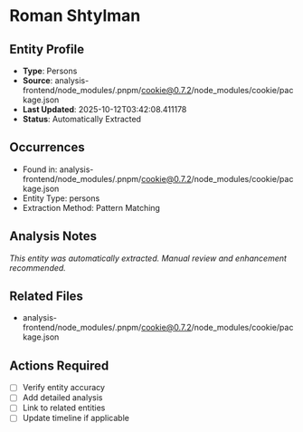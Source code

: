 # Roman Shtylman

## Entity Profile
- **Type**: Persons
- **Source**: analysis-frontend/node_modules/.pnpm/cookie@0.7.2/node_modules/cookie/package.json
- **Last Updated**: 2025-10-12T03:42:08.411178
- **Status**: Automatically Extracted

## Occurrences
- Found in: analysis-frontend/node_modules/.pnpm/cookie@0.7.2/node_modules/cookie/package.json
- Entity Type: persons
- Extraction Method: Pattern Matching

## Analysis Notes
*This entity was automatically extracted. Manual review and enhancement recommended.*

## Related Files
- analysis-frontend/node_modules/.pnpm/cookie@0.7.2/node_modules/cookie/package.json

## Actions Required
- [ ] Verify entity accuracy
- [ ] Add detailed analysis
- [ ] Link to related entities
- [ ] Update timeline if applicable
